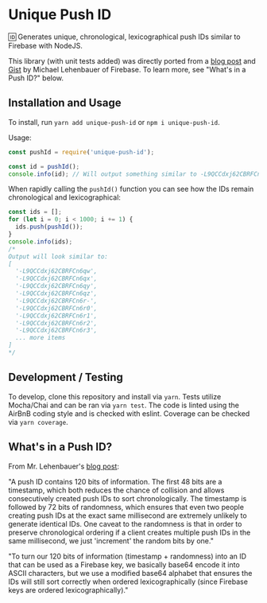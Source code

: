 # Unique Push ID
🆔 Generates unique, chronological, lexicographical push IDs similar to Firebase with NodeJS.

This library (with unit tests added) was directly ported from a [blog post](https://firebase.googleblog.com/2015/02/the-2120-ways-to-ensure-unique_68.html) and [Gist](https://gist.github.com/mikelehen/3596a30bd69384624c11) by Michael Lehenbauer of Firebase. To learn more, see "What's in a Push ID?" below.

## Installation and Usage
To install, run `yarn add unique-push-id` or `npm i unique-push-id`.

Usage:
```js
const pushId = require('unique-push-id');

const id = pushId();
console.info(id); // Will output something similar to -L9QCCdxj62CBRFCn6rF
```

When rapidly calling the `pushId()` function you can see how the IDs remain chronological and lexicographical:
```js
const ids = [];
for (let i = 0; i < 1000; i += 1) {
  ids.push(pushId());
}
console.info(ids);
/* 
Output will look similar to:
[ 
  '-L9QCCdxj62CBRFCn6qw',
  '-L9QCCdxj62CBRFCn6qx',
  '-L9QCCdxj62CBRFCn6qy',
  '-L9QCCdxj62CBRFCn6qz',
  '-L9QCCdxj62CBRFCn6r-',
  '-L9QCCdxj62CBRFCn6r0',
  '-L9QCCdxj62CBRFCn6r1',
  '-L9QCCdxj62CBRFCn6r2',
  '-L9QCCdxj62CBRFCn6r3',
  ... more items
]
*/
```

## Development / Testing
To develop, clone this repository and install via `yarn`. Tests utilize Mocha/Chai and can be ran via `yarn test`. The code is linted using the AirBnB coding style and is checked with eslint. Coverage can be checked via `yarn coverage`.

## What's in a Push ID?
From Mr. Lehenbauer's [blog post](https://firebase.googleblog.com/2015/02/the-2120-ways-to-ensure-unique_68.html):

"A push ID contains 120 bits of information. The first 48 bits are a timestamp, which both reduces the chance of collision and allows consecutively created push IDs to sort chronologically. The timestamp is followed by 72 bits of randomness, which ensures that even two people creating push IDs at the exact same millisecond are extremely unlikely to generate identical IDs. One caveat to the randomness is that in order to preserve chronological ordering if a client creates multiple push IDs in the same millisecond, we just 'increment' the random bits by one."

"To turn our 120 bits of information (timestamp + randomness) into an ID that can be used as a Firebase key, we basically base64 encode it into ASCII characters, but we use a modified base64 alphabet that ensures the IDs will still sort correctly when ordered lexicographically (since Firebase keys are ordered lexicographically)."
